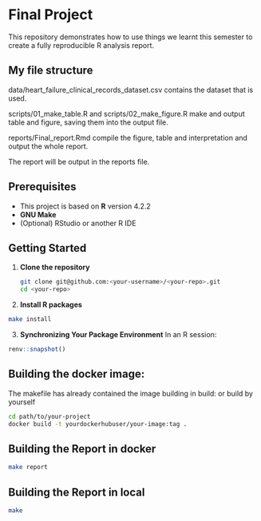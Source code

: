 # Final Project

This repository demonstrates how to use things we learnt this semester to create a fully reproducible R analysis report.

## My file structure
data/heart_failure_clinical_records_dataset.csv contains the dataset that is used.

scripts/01_make_table.R and scripts/02_make_figure.R make and output table and figure, saving them into the output file.

reports/Final_report.Rmd compile the figure, table and interpretation and output the whole report.

The report will be output in the reports file.
## Prerequisites

- This project is based on **R** version 4.2.2  
- **GNU Make**  
- (Optional) RStudio or another R IDE

## Getting Started

1. **Clone the repository**  
   ```bash
   git clone git@github.com:<your-username>/<your-repo>.git
   cd <your-repo>
   ```
2. **Install R packages**
  ```bash
  make install
  ```
3. **Synchronizing Your Package Environment**
  In an R session:
  ```R
  renv::snapshot()
  ```

## Building the docker image:
The makefile has already contained the image building in build:
or build by yourself
  ```bash
  cd path/to/your-project
  docker build -t yourdockerhubuser/your-image:tag .
  ```

## Building the Report in docker
  ```bash
  make report
  ```
## Building the Report in local
  ```bash
  make
  ```